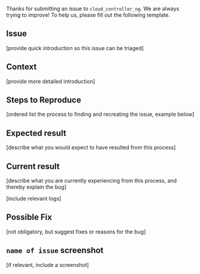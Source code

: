 Thanks for submitting an issue to `cloud_controller_ng`. We are always trying to improve! To help us, please fill out the following template.

## Issue

[provide quick introduction so this issue can be triaged]

## Context

[provide more detailed introduction]

## Steps to Reproduce

[ordered list the process to finding and recreating the issue, example below]

## Expected result

[describe what you would expect to have resulted from this process]

## Current result

[describe what you are currently experiencing from this process, and thereby explain the bug]

[include relevant logs]

## Possible Fix

[not obligatory, but suggest fixes or reasons for the bug]

## `name of issue` screenshot

[if relevant, include a screenshot]
